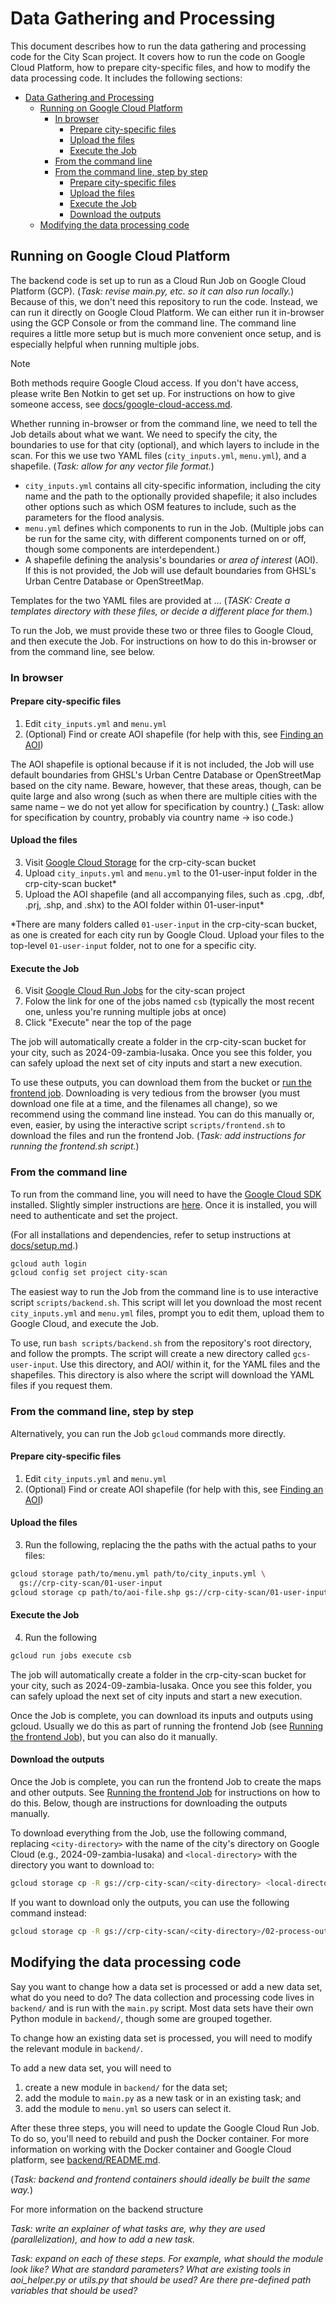 # Data Gathering and Processing

This document describes how to run the data gathering and processing code for the City Scan project. It covers how to run the code on Google Cloud Platform, how to prepare city-specific files, and how to modify the data processing code. It includes the following sections:

- [Data Gathering and Processing](#data-gathering-and-processing)
  - [Running on Google Cloud Platform](#running-on-google-cloud-platform)
    - [In browser](#in-browser)
      - [Prepare city-specific files](#prepare-city-specific-files)
      - [Upload the files](#upload-the-files)
      - [Execute the Job](#execute-the-job)
    - [From the command line](#from-the-command-line)
    - [From the command line, step by step](#from-the-command-line-step-by-step)
      - [Prepare city-specific files](#prepare-city-specific-files-1)
      - [Upload the files](#upload-the-files-1)
      - [Execute the Job](#execute-the-job-1)
      - [Download the outputs](#download-the-outputs)
  - [Modifying the data processing code](#modifying-the-data-processing-code)


## Running on Google Cloud Platform

The backend code is set up to run as a Cloud Run Job on Google Cloud Platform (GCP). (_Task: revise main.py, etc. so it can also run locally._) Because of this, we don't need this repository to run the code. Instead, we can run it directly on Google Cloud Platform. We can either run it in-browser using the GCP Console or from the command line. The command line requires a little more setup but is much more convenient once setup, and is especially helpful when running multiple jobs.

> [!NOTE]  
> Both methods require Google Cloud access. If you don't have access, please write Ben Notkin to get set up. For instructions on how to give someone access, see [docs/google-cloud-access.md](google-cloud-access.md).

Whether running in-browser or from the command line, we need to tell the Job details about what we want. We need to specify the city, the boundaries to use for that city (optional), and which layers to include in the scan. For this we use two YAML files (`city_inputs.yml`, `menu.yml`), and a shapefile. (_Task: allow for any vector file format._)

- `city_inputs.yml` contains all city-specific information, including the city name and the path to the optionally provided shapefile; it also includes other options such as which OSM features to include, such as the parameters for the flood analysis.
- `menu.yml` defines which components to run in the Job. (Multiple jobs can be run for the same city, with different components turned on or off, though some components are interdependent.)
- A shapefile defining the analysis's boundaries or _area of interest_ (AOI). If this is not provided, the Job will use default boundaries from GHSL's Urban Centre Database or OpenStreetMap.

Templates for the two YAML files are provided at … (_TASK: Create a templates directory with these files, or decide a different place for them._)

To run the Job, we must provide these two or three files to Google Cloud, and then execute the Job. For instructions on how to do this in-browser or from the command line, see below.

### In browser

#### Prepare city-specific files

1. Edit `city_inputs.yml` and `menu.yml`
2. (Optional) Find or create AOI shapefile (for help with this, see [Finding an AOI](finding-aoi.md))

The AOI shapefile is optional because if it is not included, the Job will use default boundaries from GHSL's Urban Centre Database or OpenStreetMap based on the city name. Beware, however, that these areas, though, can be quite large and also wrong (such as when there are multiple cities with the same name – we do not yet allow for specification by country.) (_Task: allow for specification by country, probably via country name -> iso code.)

#### Upload the files

3. Visit [Google Cloud Storage](https://console.cloud.google.com/storage/browser/crp-city-scan/01-user-input) for the crp-city-scan bucket
4. Upload `city_inputs.yml` and `menu.yml` to the 01-user-input folder in the crp-city-scan bucket\* 
5. Upload the AOI shapefile (and all accompanying files, such as .cpg, .dbf, .prj, .shp, and .shx) to the AOI folder within 01-user-input\*

\*There are many folders called `01-user-input` in the crp-city-scan bucket, as one is created for each city run by Google Cloud. Upload your files to the top-level `01-user-input` folder, not to one for a specific city.

#### Execute the Job

6. Visit [Google Cloud Run Jobs](https://console.cloud.google.com/run/jobs) for the city-scan project
7. Folow the link for one of the jobs named `csb` (typically the most recent one, unless you're running multiple jobs at once)
8. Click "Execute" near the top of the page
 
The job will automatically create a folder in the crp-city-scan bucket for your city, such as 2024-09-zambia-lusaka. Once you see this folder, you can safely upload the next set of city inputs and start a new execution.

To use these outputs, you can download them from the bucket or [run the frontend job](TK). Downloading is very tedious from the browser (you must download one file at a time, and the filenames all change), so we recommend using the command line instead. You can do this manually or, even, easier, by using the interactive script `scripts/frontend.sh` to download the files and run the frontend Job. (_Task: add instructions for running the frontend.sh script._) 

### From the command line

To run from the command line, you will need to have the [Google Cloud SDK](https://cloud.google.com/sdk/docs/install) installed. Slightly simpler instructions are [here](https://cloud.google.com/sdk/docs/downloads-interactive). Once it is installed, you will need to authenticate and set the project.

(For all installations and dependencies, refer to setup instructions at [docs/setup.md](setup.md).)

```bash
gcloud auth login
gcloud config set project city-scan
```

The easiest way to run the Job from the command line is to use interactive script `scripts/backend.sh`. This script will let you download the most recent `city_inputs.yml` and `menu.yml` files, prompt you to edit them, upload them to Google Cloud, and execute the Job.

To use, run `bash scripts/backend.sh` from the repository's root directory, and follow the prompts. The script will create a new directory called `gcs-user-input`. Use this directory, and AOI/ within it, for the YAML files and the shapefiles. This directory is also where the script will download the YAML files if you request them.

### From the command line, step by step

Alternatively, you can run the Job `gcloud` commands more directly.

#### Prepare city-specific files

1. Edit `city_inputs.yml` and `menu.yml`
2. (Optional) Find or create AOI shapefile (for help with this, see [Finding an AOI](finding-aoi.md))

#### Upload the files

3. Run the following, replacing the the paths with the actual paths to your files:
   
```bash
gcloud storage path/to/menu.yml path/to/city_inputs.yml \
  gs://crp-city-scan/01-user-input
gcloud storage cp path/to/aoi-file.shp gs://crp-city-scan/01-user-input/AOI
```

#### Execute the Job

4. Run the following

```bash
gcloud run jobs execute csb
```

The job will automatically create a folder in the crp-city-scan bucket for your city, such as 2024-09-zambia-lusaka. Once you see this folder, you can safely upload the next set of city inputs and start a new execution.

Once the Job is complete, you can download its inputs and outputs using gcloud. Usually we do this as part of running the frontend Job (see [Running the frontend Job](frontend.md)), but you can also do it manually.

#### Download the outputs
 
Once the Job is complete, you can run the frontend Job to create the maps and other outputs. See [Running the frontend Job](frontend.md) for instructions on how to do this. Below, though are instructions for downloading the outputs manually.

To download everything from the Job, use the following command, replacing `<city-directory>` with the name of the city's directory on Google Cloud (e.g., 2024-09-zambia-lusaka) and `<local-directory>` with the directory you want to download to:

```bash
gcloud storage cp -R gs://crp-city-scan/<city-directory> <local-directory>
```

If you want to download only the outputs, you can use the following command instead:

```bash
gcloud storage cp -R gs://crp-city-scan/<city-directory>/02-process-output <local-directory>
```

## Modifying the data processing code

Say you want to change how a data set is processed or add a new data set, what do you need to do? The data collection and processing code lives in `backend/` and is run with the `main.py` script. Most data sets have their own Python module in `backend/`, though some are grouped together.

To change how an existing data set is processed, you will need to modify the relevant module in `backend/`.

To add a new data set, you will need to 
1. create a new module in `backend/` for the data set;
2. add the module to `main.py` as a new task or in an existing task; and
3. add the module to `menu.yml` so users can select it.

After these three steps, you will need to update the Google Cloud Run Job. To do so, you'll need to rebuild and push the Docker container. For more information on working with the Docker container and Google Cloud platform, see [backend/README.md](/backend/README.md).

(_Task: backend and frontend containers should ideally be built the same way._)

For more information on the backend structure

_Task: write an explainer of what tasks are, why they are used (parallelization), and how to add a new task._

_Task: expand on each of these steps. For example, what should the module look like? What are standard parameters? What are existing tools in aoi_helper.py or utils.py that should be used? Are there pre-defined path variables that should be used?_
